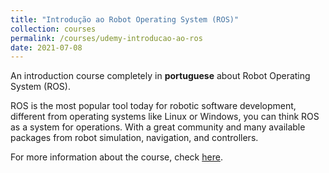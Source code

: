 ```yaml
---
title: "Introdução ao Robot Operating System (ROS)"
collection: courses
permalink: /courses/udemy-introducao-ao-ros
date: 2021-07-08
---
```


An introduction course completely in **portuguese** about Robot Operating System (ROS). 

ROS is the most popular tool today for robotic software development, different from operating systems like Linux or Windows, you can think ROS as a system for operations. With a great community and many available packages from robot simulation, navigation, and controllers.  

For more information about the course, check [here](https://www.udemy.com/course/introducao-ao-robot-operating-system-ros/?referralCode=21AB9DA48C1CCDE97F87).
